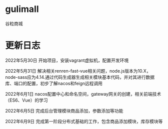 # gulimall
谷粒商城

# 更新日志  
2022年5月30日 开始项目，安装vagrant虚拟机，配置开发环境  

2022年5月31日 解决相关renren-fast-vue相关问题，node.js版本为10.X，node-sass应为4.14.通过代码生成器生成相关模块基本代码，并对其进行数据库、端口的配置，初步了解nacos和feign远程调用  

2022年6月1日 nacos配置中心和命名空间，gateway网关的创建，相关前端技术（ES6、Vue）的学习

2022年6月5日 完成后台管理模块商品添加，参数添加等功能

2022年6月9日 完成第一阶段分布式基础的工作，包含商品添加模块，库存模块等
